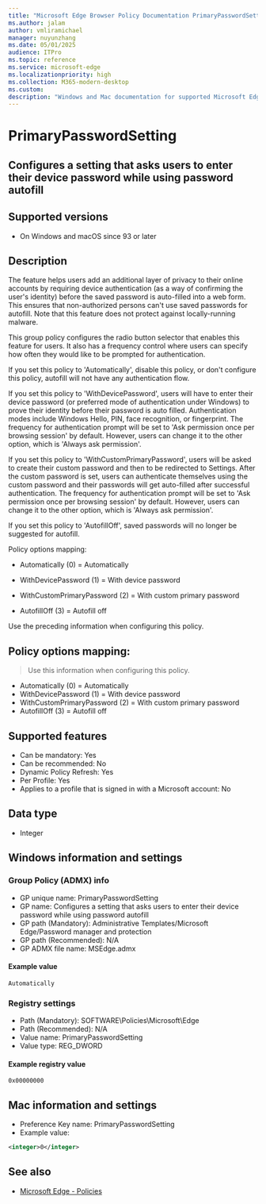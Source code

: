 ```yaml
---
title: "Microsoft Edge Browser Policy Documentation PrimaryPasswordSetting"
ms.author: jalam
author: vmliramichael
manager: nuyunzhang
ms.date: 05/01/2025
audience: ITPro
ms.topic: reference
ms.service: microsoft-edge
ms.localizationpriority: high
ms.collection: M365-modern-desktop
ms.custom:
description: "Windows and Mac documentation for supported Microsoft Edge Browser policy: Configures a setting that asks users to enter their device password while using password autofill"
---
```


<!--THIS FILE IS AUTOMATICALLY GENERATED. MANUAL CHANGES WILL BE OVERWRITTEN.-->
<!--Please contact the Microsoft Edge Manageability team with any questions.-->

# PrimaryPasswordSetting

## Configures a setting that asks users to enter their device password while using password autofill


## Supported versions

- On Windows and macOS since 93 or later

## Description

The feature helps users add an additional layer of privacy to their online accounts by requiring device authentication (as a way of confirming the user's identity) before the saved password is auto-filled into a web form. This ensures that non-authorized persons can't use saved passwords for autofill. Note that this feature does not protect against locally-running malware.

This group policy configures the radio button selector that enables this feature for users. It also has a frequency control where users can specify how often they would like to be prompted for authentication.

If you set this policy to 'Automatically', disable this policy, or don't configure this policy, autofill will not have any authentication flow.

If you set this policy to 'WithDevicePassword', users will have to enter their device password (or preferred mode of authentication under Windows) to prove their identity before their password is auto filled. Authentication modes include Windows Hello, PIN, face recognition, or fingerprint. The frequency for authentication prompt will be set to 'Ask permission once per browsing session' by default. However, users can change it to the other option, which is 'Always ask permission'.

If you set this policy to 'WithCustomPrimaryPassword', users will be asked to create their custom password and then to be redirected to Settings. After the custom password is set, users can authenticate themselves using the custom password and their passwords will get auto-filled after successful authentication. The frequency for authentication prompt will be set to 'Ask permission once per browsing session' by default. However, users can change it to the other option, which is 'Always ask permission'.

If you set this policy to 'AutofillOff', saved passwords will no longer be suggested for autofill.

Policy options mapping:

* Automatically (0) = Automatically

* WithDevicePassword (1) = With device password

* WithCustomPrimaryPassword (2) = With custom primary password

* AutofillOff (3) = Autofill off

Use the preceding information when configuring this policy.

## Policy options mapping:
> Use this information when configuring this policy.

- Automatically (0) = Automatically
- WithDevicePassword (1) = With device password
- WithCustomPrimaryPassword (2) = With custom primary password
- AutofillOff (3) = Autofill off

## Supported features

- Can be mandatory: Yes
- Can be recommended: No
- Dynamic Policy Refresh: Yes
- Per Profile: Yes
- Applies to a profile that is signed in with a Microsoft account: No

## Data type

- Integer

## Windows information and settings

### Group Policy (ADMX) info

- GP unique name: PrimaryPasswordSetting
- GP name: Configures a setting that asks users to enter their device password while using password autofill
- GP path (Mandatory): Administrative Templates/Microsoft Edge/Password manager and protection
- GP path (Recommended): N/A
- GP ADMX file name: MSEdge.admx

#### Example value

```
Automatically
```

### Registry settings

- Path (Mandatory): SOFTWARE\Policies\Microsoft\Edge
- Path (Recommended): N/A
- Value name: PrimaryPasswordSetting
- Value type: REG_DWORD

#### Example registry value

```
0x00000000
```


## Mac information and settings

- Preference Key name: PrimaryPasswordSetting
- Example value:

```xml
<integer>0</integer>
```

## See also
- [Microsoft Edge - Policies](../microsoft-edge-policies.md)
